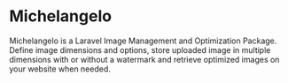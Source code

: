 # Michelangelo

Michelangelo is a Laravel Image Management and Optimization Package. Define image dimensions and options, store uploaded image in multiple dimensions with or without a watermark and retrieve optimized images on your website when needed.
